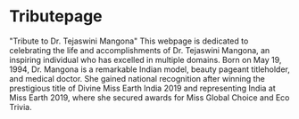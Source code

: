 # Tributepage
"Tribute to Dr. Tejaswini Mangona"
This webpage is dedicated to celebrating the life and accomplishments of Dr. Tejaswini Mangona, an inspiring individual who has excelled in multiple domains. Born on May 19, 1994, Dr. Mangona is a remarkable Indian model, beauty pageant titleholder, and medical doctor. She gained national recognition after winning the prestigious title of Divine Miss Earth India 2019 and representing India at Miss Earth 2019, where she secured awards for Miss Global Choice and Eco Trivia.
